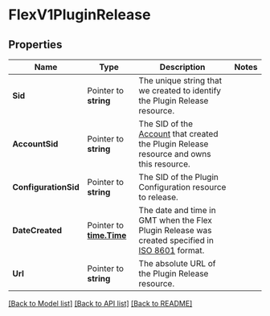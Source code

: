 # FlexV1PluginRelease

## Properties

Name | Type | Description | Notes
------------ | ------------- | ------------- | -------------
**Sid** | Pointer to **string** | The unique string that we created to identify the Plugin Release resource. |
**AccountSid** | Pointer to **string** | The SID of the [Account](https://www.twilio.com/docs/iam/api/account) that created the Plugin Release resource and owns this resource. |
**ConfigurationSid** | Pointer to **string** | The SID of the Plugin Configuration resource to release. |
**DateCreated** | Pointer to [**time.Time**](time.Time.md) | The date and time in GMT when the Flex Plugin Release was created specified in [ISO 8601](https://en.wikipedia.org/wiki/ISO_8601) format. |
**Url** | Pointer to **string** | The absolute URL of the Plugin Release resource. |

[[Back to Model list]](../README.md#documentation-for-models) [[Back to API list]](../README.md#documentation-for-api-endpoints) [[Back to README]](../README.md)


